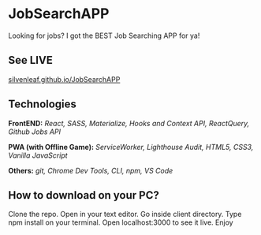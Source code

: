 # JobSearchAPP
Looking for jobs? I got the BEST Job Searching APP for ya!

## See LIVE
<a href="silvenleaf.github.io/JobSearchAPP" >silvenleaf.github.io/JobSearchAPP</a>


## Technologies
**FrontEND:** *React, SASS, Materialize, Hooks and Context API, ReactQuery, Github Jobs API*

**PWA (with Offline Game):** *ServiceWorker, Lighthouse Audit, HTML5, CSS3, Vanilla JavaScript*


**Others:** *git, Chrome Dev Tools, CLI, npm, VS Code*


## How to download on your PC? 
Clone the repo. Open in your text editor. Go inside client directory. Type npm install on your terminal.  Open localhost:3000 to see it live. Enjoy
